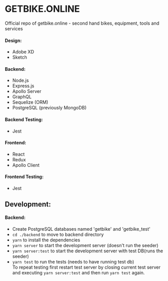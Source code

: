 # GETBIKE.ONLINE
Official repo of getbike.online - second hand bikes, equipment, tools and services

#### Design:
* Adobe XD
* Sketch

#### Backend:
* Node.js
* Express.js
* Apollo Server
* GraphQL
* Sequelize (ORM)
* PostgreSQL (previously MongoDB)

#### Backend Testing:
* Jest

#### Frontend:
* React
* Redux
* Apollo Client

#### Frontend Testing:
* Jest

## Development:
#### Backend:
* Create PostgreSQL databases named 'getbike' and 'getbike_test'  
* `cd ./backend`  to move to backend directory  
* `yarn` to install the dependencies  
* `yarn server` to start the development server (doesn't run the seeder)  
* `yarn server:test` to start the development server with test DB(runs the seeder)  
* `yarn test` to run the tests (needs to have running test db)  
To repeat testing first restart test server by closing current test server and executing `yarn server:test` and then run `yarn test` again.